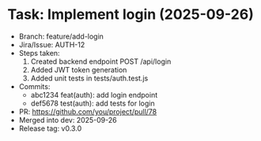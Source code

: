 # Task: Implement login (2025-09-26)

- Branch: feature/add-login
- Jira/Issue: AUTH-12
- Steps taken:
  1. Created backend endpoint POST /api/login
  2. Added JWT token generation
  3. Added unit tests in tests/auth.test.js
- Commits:
  - abc1234 feat(auth): add login endpoint
  - def5678 test(auth): add tests for login
- PR: https://github.com/you/project/pull/78
- Merged into dev: 2025-09-26
- Release tag: v0.3.0